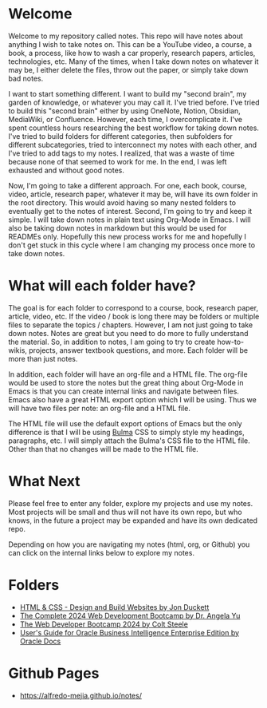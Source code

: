 # Welcome
Welcome to my repository called notes. This repo will have notes about anything I wish to take notes on. This can be a YouTube video, a course, a book, a process, like how to wash a car properly, research papers, articles, technologies, etc. Many of the times, when I take down notes on whatever it may be, I either delete the files, throw out the paper, or simply take down bad notes.

I want to start something different. I want to build my "second brain", my garden of knowledge, or whatever you may call it. I've tried before. I've tried to build this "second brain" either by using OneNote, Notion, Obsidian, MediaWiki, or Confluence. However, each time, I overcomplicate it. I've spent countless hours researching the best workflow for taking down notes. I've tried to build folders for different categories, then subfolders for different subcategories, tried to interconnect my notes with each other, and I've tried to add tags to my notes. I realized, that was a waste of time because none of that seemed to work for me. In the end, I was left exhausted and without good notes. 

Now, I'm going to take a different approach. For one, each book, course, video, article, research paper, whatever it may be, will have its own folder in the root directory. This would avoid having so many nested folders to eventually get to the notes of interest. Second, I'm going to try and keep it simple. I will take down notes in plain text using Org-Mode in Emacs. I will also be taking down notes in markdown but this would be used for READMEs only. Hopefully this new process works for me and hopefully I don't get stuck in this cycle where I am changing my process once more to take down notes.

# What will each folder have?
The goal is for each folder to correspond to a course, book, research paper, article, video, etc. If the video / book is long there may be folders or multiple files to separate the topics / chapters. However, I am not just going to take down notes. Notes are great but you need to do more to fully understand the material. So, in addition to notes, I am going to try to create how-to-wikis, projects, answer textbook questions, and more. Each folder will be more than just notes.

In addition, each folder will have an org-file and a HTML file. The org-file would be used to store the notes but the great thing about Org-Mode in Emacs is that you can create internal links and navigate between files. Emacs also have a great HTML export option which I will be using. Thus we will have two files per note: an org-file and a HTML file.

The HTML file will use the default export options of Emacs but the only difference is that I will be using [Bulma](https://bulma.io) CSS to simply style my headings, paragraphs, etc. I will simply attach the Bulma's CSS file to the HTML file. Other than that no changes will be made to the HTML file.

# What Next
Please feel free to enter any folder, explore my projects and use my notes. Most projects will be small and thus will not have its own repo, but who knows, in the future a project may be expanded and have its own dedicated repo.

Depending on how you are navigating my notes (html, org, or Github) you can click on the internal links below to explore my notes.

# Folders
- [HTML & CSS - Design and Build Websites by Jon Duckett](https://github.com/alfredo-mejia/notes/tree/main/HTML%20%26%20CSS%20-%20Design%20and%20Build%20Websites)
- [The Complete 2024 Web Development Bootcamp by Dr. Angela Yu](https://github.com/alfredo-mejia/notes/tree/main/The%20Complete%202024%20Web%20Development%20Bootcamp) 
- [The Web Developer Bootcamp 2024 by Colt Steele](https://github.com/alfredo-mejia/notes/tree/main/The%20Web%20Developer%20Bootcamp%202024)
- [User's Guide for Oracle Business Intelligence Enterprise Edition by Oracle Docs](https://github.com/alfredo-mejia/notes/tree/main/User's%20Guide%20for%20Oracle%20Business%20Intelligence%20Enterprise%20Edition)

# Github Pages
- https://alfredo-mejia.github.io/notes/
